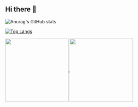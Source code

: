## Hi there 👋

<!--
**jackyvava/jackyvava** is a ✨ _special_ ✨ repository because its `README.md` (this file) appears on your GitHub profile.

Here are some ideas to get you started:

- 🔭 I’m currently working on ...
- 🌱 I’m currently learning ...
- 👯 I’m looking to collaborate on ...
- 🤔 I’m looking for help with ...
- 💬 Ask me about ...
- 📫 How to reach me: ...
- 😄 Pronouns: ...
- ⚡ Fun fact: ...
-->




![Anurag's GitHub stats](https://github-readme-stats.vercel.app/api?username=jackyvava&show_icons=true&theme=radical)

[![Top Langs](https://github-readme-stats.vercel.app/api/top-langs/?username=jackyvava&layout=donut)](https://github.com/anuraghazra/github-readme-stats)


<a href="https://github.com/jackyvava/github-readme-stats">
  <img height=200 align="center" src="https://github-readme-stats.vercel.app/api?username=jackyvava" /theme=radical >
</a>
<a href="https://github.com/jackyvava/convoychat">
  <img height=200 align="center" src="https://github-readme-stats.vercel.app/api/top-langs?username=jackyvava&layout=compact&langs_count=8&card_width=320" />
</a>
